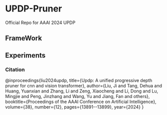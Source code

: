 # UPDP-Pruner
Official Repo for AAAI 2024 UPDP

## FrameWork

## Experiments


### Citation 
@inproceedings{liu2024updp,
  title={Updp: A unified progressive depth pruner for cnn and vision transformer},
  author={Liu, Ji and Tang, Dehua and Huang, Yuanxian and Zhang, Li and Zeng, Xiaocheng and Li, Dong and Lu, Mingjie and Peng, Jinzhang and Wang, Yu and Jiang, Fan and others},
  booktitle={Proceedings of the AAAI Conference on Artificial Intelligence},
  volume={38},
  number={12},
  pages={13891--13899},
  year={2024}
}

